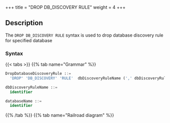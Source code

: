 +++
title = "DROP DB_DISCOVERY RULE"
weight = 4
+++

## Description

The `DROP DB_DISCOVERY RULE` syntax is used to drop database discovery rule for specified database

### Syntax

{{< tabs >}}
{{% tab name="Grammar" %}}
```sql
DropDatabaseDiscoveryRule ::=
  'DROP' 'DB_DISCOVERY' 'RULE'  dbDiscoveryRuleName (',' dbDiscoveryRuleName)* ('FROM' databaseName)?

dbDiscoveryRuleName ::=
  identifier

databaseName ::=
  identifier
```
{{% /tab %}}
{{% tab name="Railroad diagram" %}}
<iframe frameborder="0" name="diagram" id="diagram" width="100%" height="100%"></iframe>
{{% /tab %}}
{{< /tabs >}}

### Supplement

- When databaseName is not specified, the default is the currently used DATABASE. If DATABASE is not used, No database selected will be prompted.

### Example

- Drop mutiple database discovery rule for specified database

```sql
DROP DB_DISCOVERY RULE group_0, group_1 FROM discovery_db;
```

- Drop single database discovery rule for current database

```sql
DROP DB_DISCOVERY RULE group_0;
```

### Reserved word

`DROP`, `DB_DISCOVERY`, `RULE`, `FROM`

### Related links

- [Reserved word](/en/reference/distsql/syntax/reserved-word/)
